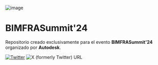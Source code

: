 ![image](https://github.com/juanmciller/BIMFRASummit24/assets/98494346/8fa65b4e-20d7-40c0-813a-d7936ee1fabd)

# BIMFRASummit'24
Repositorio creado exclusivamente para el evento __BIMFRASummit'24__ organizado por __Autodesk__.

[![Twitter](https://img.shields.io/twitter/url/https/twitter.com/cloudposse.svg?style=social&label=Follow%20%40cloudposse)](https://twitter.com/cloudposse)
![X (formerly Twitter) URL](https://img.shields.io/twitter/url?url=https%3A%2F%2Fx.com%2FJuanMCiller&label=%40JuanMCiller)

